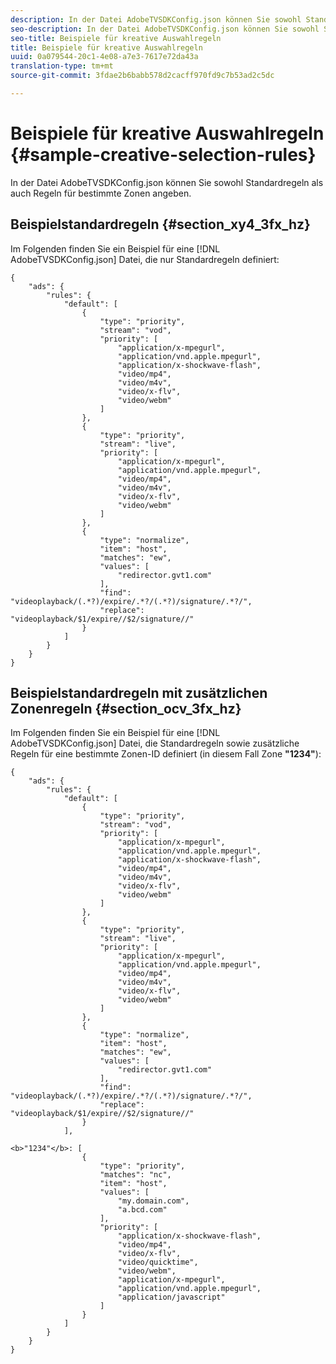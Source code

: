 ```yaml
---
description: In der Datei AdobeTVSDKConfig.json können Sie sowohl Standardregeln als auch Regeln für bestimmte Zonen angeben.
seo-description: In der Datei AdobeTVSDKConfig.json können Sie sowohl Standardregeln als auch Regeln für bestimmte Zonen angeben.
seo-title: Beispiele für kreative Auswahlregeln
title: Beispiele für kreative Auswahlregeln
uuid: 0a079544-20c1-4e08-a7e3-7617e72da43a
translation-type: tm+mt
source-git-commit: 3fdae2b6babb578d2cacff970fd9c7b53ad2c5dc

---
```



# Beispiele für kreative Auswahlregeln {#sample-creative-selection-rules}

In der Datei AdobeTVSDKConfig.json können Sie sowohl Standardregeln als auch Regeln für bestimmte Zonen angeben.

## Beispielstandardregeln {#section_xy4_3fx_hz}

Im Folgenden finden Sie ein Beispiel für eine [!DNL AdobeTVSDKConfig.json] Datei, die nur Standardregeln definiert:

```
{
    "ads": {
        "rules": {
            "default": [
                {
                    "type": "priority",
                    "stream": "vod",
                    "priority": [
                        "application/x-mpegurl",
                        "application/vnd.apple.mpegurl",
                        "application/x-shockwave-flash",
                        "video/mp4",
                        "video/m4v",
                        "video/x-flv",
                        "video/webm"
                    ]
                },
                {
                    "type": "priority",
                    "stream": "live",
                    "priority": [
                        "application/x-mpegurl",
                        "application/vnd.apple.mpegurl",
                        "video/mp4",
                        "video/m4v",
                        "video/x-flv",
                        "video/webm"
                    ]
                },
                {
                    "type": "normalize",
                    "item": "host",
                    "matches": "ew",
                    "values": [
                        "redirector.gvt1.com"
                    ],
                    "find": "videoplayback/(.*?)/expire/.*?/(.*?)/signature/.*?/",
                    "replace": "videoplayback/$1/expire//$2/signature//"
                }
            ]
        }
    }
}
```

## Beispielstandardregeln mit zusätzlichen Zonenregeln {#section_ocv_3fx_hz}

Im Folgenden finden Sie ein Beispiel für eine [!DNL AdobeTVSDKConfig.json] Datei, die Standardregeln sowie zusätzliche Regeln für eine bestimmte Zonen-ID definiert (in diesem Fall Zone **&quot;1234&quot;**):

```
{
    "ads": {
        "rules": {
            "default": [
                {
                    "type": "priority",
                    "stream": "vod",
                    "priority": [
                        "application/x-mpegurl",
                        "application/vnd.apple.mpegurl",
                        "application/x-shockwave-flash",
                        "video/mp4",
                        "video/m4v",
                        "video/x-flv",
                        "video/webm"
                    ]
                },
                {
                    "type": "priority",
                    "stream": "live",
                    "priority": [
                        "application/x-mpegurl",
                        "application/vnd.apple.mpegurl",
                        "video/mp4",
                        "video/m4v",
                        "video/x-flv",
                        "video/webm"
                    ]
                },
                {
                    "type": "normalize",
                    "item": "host",
                    "matches": "ew",
                    "values": [
                        "redirector.gvt1.com"
                    ],
                    "find": "videoplayback/(.*?)/expire/.*?/(.*?)/signature/.*?/",
                    "replace": "videoplayback/$1/expire//$2/signature//"
                }
            ],
            
<b>"1234"</b>: [
                {
                    "type": "priority",
                    "matches": "nc",
                    "item": "host",
                    "values": [
                        "my.domain.com",
                        "a.bcd.com"
                    ],
                    "priority": [
                        "application/x-shockwave-flash",
                        "video/mp4",
                        "video/x-flv",
                        "video/quicktime",
                        "video/webm",
                        "application/x-mpegurl",
                        "application/vnd.apple.mpegurl",
                        "application/javascript"
                    ]
                }
            ]
        }
    }
}
```
